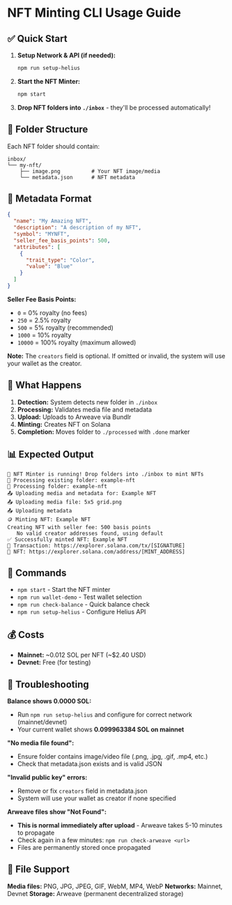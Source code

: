 # NFT Minting CLI Usage Guide

## ✅ Quick Start

1. **Setup Network & API (if needed):**
   ```bash
   npm run setup-helius
   ```

2. **Start the NFT Minter:**
   ```bash
   npm start
   ```

3. **Drop NFT folders into `./inbox`** - they'll be processed automatically!

## 📁 Folder Structure

Each NFT folder should contain:
```
inbox/
└── my-nft/
    ├── image.png          # Your NFT image/media
    └── metadata.json      # NFT metadata
```

## 📝 Metadata Format

```json
{
  "name": "My Amazing NFT",
  "description": "A description of my NFT",
  "symbol": "MYNFT",
  "seller_fee_basis_points": 500,
  "attributes": [
    {
      "trait_type": "Color",
      "value": "Blue"
    }
  ]
}
```

**Seller Fee Basis Points:**
- `0` = 0% royalty (no fees)
- `250` = 2.5% royalty  
- `500` = 5% royalty (recommended)
- `1000` = 10% royalty
- `10000` = 100% royalty (maximum allowed)

**Note:** The `creators` field is optional. If omitted or invalid, the system will use your wallet as the creator.

## 🎯 What Happens

1. **Detection:** System detects new folder in `./inbox`
2. **Processing:** Validates media file and metadata
3. **Upload:** Uploads to Arweave via Bundlr
4. **Minting:** Creates NFT on Solana
5. **Completion:** Moves folder to `./processed` with `.done` marker

## 📊 Expected Output

```
🎉 NFT Minter is running! Drop folders into ./inbox to mint NFTs
📁 Processing existing folder: example-nft
🔄 Processing folder: example-nft
📤 Uploading media and metadata for: Example NFT
📤 Uploading media file: 5x5 grid.png
📤 Uploading metadata
🪙 Minting NFT: Example NFT
Creating NFT with seller fee: 500 basis points
   No valid creator addresses found, using default
✅ Successfully minted NFT: Example NFT
🔗 Transaction: https://explorer.solana.com/tx/[SIGNATURE]
🎨 NFT: https://explorer.solana.com/address/[MINT_ADDRESS]
```

## 🔧 Commands

- `npm start` - Start the NFT minter
- `npm run wallet-demo` - Test wallet selection
- `npm run check-balance` - Quick balance check
- `npm run setup-helius` - Configure Helius API

## 💰 Costs

- **Mainnet:** ~0.012 SOL per NFT (~$2.40 USD)
- **Devnet:** Free (for testing)

## 🚨 Troubleshooting

**Balance shows 0.0000 SOL:**
- Run `npm run setup-helius` and configure for correct network (mainnet/devnet)
- Your current wallet shows **0.099963384 SOL on mainnet**

**"No media file found":**
- Ensure folder contains image/video file (.png, .jpg, .gif, .mp4, etc.)
- Check that metadata.json exists and is valid JSON

**"Invalid public key" errors:**
- Remove or fix `creators` field in metadata.json
- System will use your wallet as creator if none specified

**Arweave files show "Not Found":**
- **This is normal immediately after upload** - Arweave takes 5-10 minutes to propagate
- Check again in a few minutes: `npm run check-arweave <url>`
- Files are permanently stored once propagated

## 📂 File Support

**Media files:** PNG, JPG, JPEG, GIF, WebM, MP4, WebP
**Networks:** Mainnet, Devnet
**Storage:** Arweave (permanent decentralized storage)
